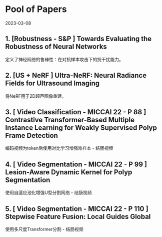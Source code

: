 # Pool of Papers

2023-03-08

## 1. \[Robustness - S&P \] Towards Evaluating the Robustness of Neural Networks

定义了神经网络的鲁棒性：在对抗样本攻击下的抗干扰能力。

## 2. \[US + NeRF \] Ultra-NeRF: Neural Radiance Fields for Ultrasound Imaging

将NeRF用于2D超声图像重建。

## 3. \[ Video Classification - MICCAI 22 - P 88 \] Contrastive Transformer-Based Multiple Instance Learning for Weakly Supervised Polyp Frame Detection

编码视频为token后使用对比学习增强难样本 - 结肠视频

## 4. \[ Video Segmentation - MICCAI 22 - P 99 \] Lesion-Aware Dynamic Kernel for Polyp Segmentation

使用自适应池化增强U型分割网络 - 结肠视频

## 5. \[ Video Segmentation - MICCAI 22 - P 110 \] Stepwise Feature Fusion: Local Guides Global

使用多尺度Transformer分割 - 结肠视频
